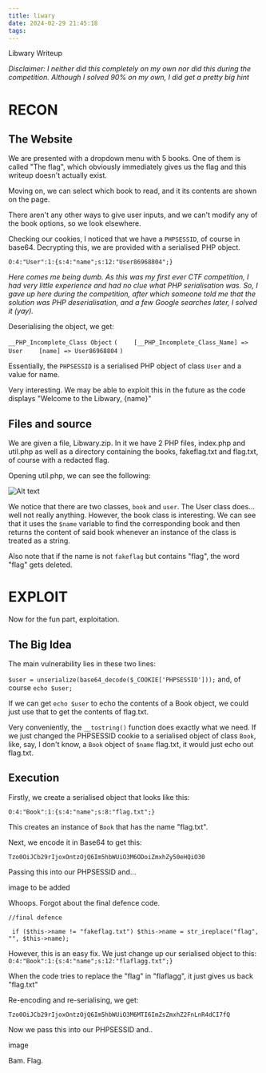 ```yaml
---
title: liwary
date: 2024-02-29 21:45:18
tags:
---
```


Libwary Writeup
                
*Disclaimer: I neither did this completely on my own nor did this during the competition. Although I solved 90% on my own, I did get a pretty big hint*


RECON
========================================================
The Website
-

We are presented with a dropdown menu with 5 books. One of them is called "The flag", which obviously immediately gives us the flag and this writeup doesn't actually exist.

Moving on, we can select which book to read, and it its contents are shown on the page.

There aren't any other ways to give user inputs, and we can't modify any of the book options, so we look elsewhere. 

Checking our cookies, I noticed that we have a `PHPSESSID`, of course in base64.
Decrypting this, we are provided with a serialised PHP object.

`O:4:"User":1:{s:4:"name";s:12:"User86968804";}`


*Here comes me being dumb. As this was my first ever CTF competition, I had very little experience and had no clue what PHP serialisation was. So, I gave up here during the competition, after which someone told me that the solution was PHP deserialisation, and a few Google searches later, I solved it (yay).*

Deserialising the object, we get:


`__PHP_Incomplete_Class Object`
`(`
`    [__PHP_Incomplete_Class_Name] => User`
`    [name] => User86968804`
`)`

Essentially, the `PHPSESSID` is a serialised PHP object of class `User` and a value for name.

Very interesting. We may be able to exploit this in the future as the code displays "Welcome to the Libwary, {name}"


Files and source
-

We are given a file, Libwary.zip. In it we have 2 PHP files, index.php and util.php as well as a directory containing the books, fakeflag.txt and flag.txt, of course with a redacted flag.

Opening util.php, we can see the following:



![Alt text](https://github.com/Personjs0421/Personjs0421.github.io/blob/main/source/pfp.jpg)

We notice that there are two classes,  `book`  and `user`. The User class does... well not really anything. However, the book class is interesting. We can see that it uses the `$name` variable to find the corresponding book and then returns the content of said book whenever an instance of the class is treated as a string.

Also note that if the name is not `fakeflag` but contains "flag", the word "flag" gets deleted.




EXPLOIT
=======
Now for the fun part, exploitation.

The Big Idea
--
The main vulnerability lies in these two lines:

`$user = unserialize(base64_decode($_COOKIE['PHPSESSID']));`
and, of course
`echo $user;`

If we can get `echo $user` to echo the contents of a Book object, we could just use that to get the contents of flag.txt. 

Very conveniently, the `__tostring()` function does exactly what we need. If we just changed the PHPSESSID cookie to a serialised object of class `Book`, like, say, I don't know, a `Book` object of `$name` flag.txt, it would just echo out flag.txt.

Execution
--

Firstly, we create a serialised object that looks like this:

`O:4:"Book":1:{s:4:"name";s:8:"flag.txt";}`

This creates an instance of `Book` that has the name "flag.txt".

Next, we encode it in Base64 to get this:

`Tzo0OiJCb29rIjoxOntzOjQ6Im5hbWUiO3M6ODoiZmxhZy50eHQiO30`

Passing this into our PHPSESSID and...

image to be added

Whoops. Forgot about the final defence code.

`//final defence`
 
` if ($this->name != "fakeflag.txt") $this->name = str_ireplace("flag", "", $this->name);`

However, this is an easy fix. We just change up our serialised object to this:
 `O:4:"Book":1:{s:4:"name";s:12:"flaflagg.txt";}` 

When the code tries to replace the "flag" in "flaflagg", it just gives us back "flag.txt"

Re-encoding and re-serialising, we get:

`Tzo0OiJCb29rIjoxOntzOjQ6Im5hbWUiO3M6MTI6ImZsZmxhZ2FnLnR4dCI7fQ`

Now we pass this into our PHPSESSID and..

image

Bam. Flag.

